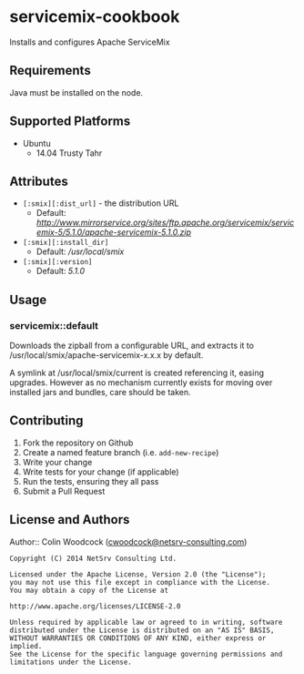 # servicemix-cookbook

Installs and configures Apache ServiceMix

## Requirements
Java must be installed on the node.

## Supported Platforms

* Ubuntu
  * 14.04 Trusty Tahr

## Attributes

* `[:smix][:dist_url]` - the distribution URL
  * Default: *http://www.mirrorservice.org/sites/ftp.apache.org/servicemix/servicemix-5/5.1.0/apache-servicemix-5.1.0.zip*
* `[:smix][:install_dir]`
  * Default: */usr/local/smix*
* `[:smix][:version]`
  * Default: *5.1.0*

## Usage

### servicemix::default
Downloads the zipball from a configurable URL, and extracts it to /usr/local/smix/apache-servicemix-x.x.x by default.

A symlink at /usr/local/smix/current is created referencing it, easing upgrades.  However as no mechanism
currently exists for moving over installed jars and bundles, care should be taken.

## Contributing

1. Fork the repository on Github
2. Create a named feature branch (i.e. `add-new-recipe`)
3. Write your change
4. Write tests for your change (if applicable)
5. Run the tests, ensuring they all pass
6. Submit a Pull Request

## License and Authors

Author:: Colin Woodcock (cwoodcock@netsrv-consulting.com)
    
    Copyright (C) 2014 NetSrv Consulting Ltd.
    
    Licensed under the Apache License, Version 2.0 (the "License");
    you may not use this file except in compliance with the License.
    You may obtain a copy of the License at
    
    http://www.apache.org/licenses/LICENSE-2.0
    
    Unless required by applicable law or agreed to in writing, software
    distributed under the License is distributed on an "AS IS" BASIS,
    WITHOUT WARRANTIES OR CONDITIONS OF ANY KIND, either express or implied.
    See the License for the specific language governing permissions and
    limitations under the License.
